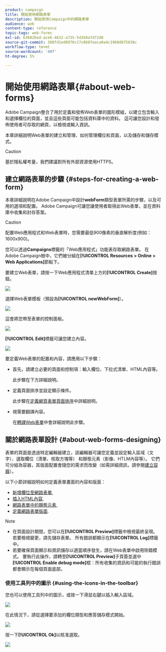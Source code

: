 ```yaml
---
product: campaign
title: 開始使用網路表單
description: 開始使用Campaign中的網路表單
audience: web
content-type: reference
topic-tags: web-forms
exl-id: 63602bed-ace6-4632-a735-5d268a7d72d0
source-git-commit: 360fd1ed8970c17c0687eaca0a4c1960d6f5838c
workflow-type: tm+mt
source-wordcount: '497'
ht-degree: 5%

---
```


# 開始使用網路表單{#about-web-forms}

Adobe Campaign整合了用於定義和發佈Web表單的圖形模組，以建立包含輸入和選擇欄位的頁面，並且這些頁面可能包括資料庫中的資料。 這可讓您設計和發佈使用者可存取的網頁，以檢視或輸入資訊。

本章詳細說明Web表單的建立和管理、如何管理欄位和頁面，以及儲存和儲存模式。

>[!CAUTION]
>
>基於隱私權考量，我們建議對所有外部資源使用HTTPS。

## 建立網路表單的步驟 {#steps-for-creating-a-web-form}

本章詳細說明在Adobe Campaign中設計&#x200B;**webForm**&#x200B;類型表單所需的步驟，以及可用的選項和配置。 Adobe Campaign可讓您讓使用者取得此Web表單，並在資料庫中收集和封存答案。

>[!CAUTION]
>
>配置Web應用程式和Web表單時，您需要最低900像素的垂直解析度(例如：1600x900)。

您可以透過&#x200B;**Campaigns**&#x200B;標籤的「Web應用程式」功能表存取網路表單。 在Adobe Campaign樹中，它們被分組在&#x200B;**[!UICONTROL Resources > Online > Web Applications]**&#x200B;節點下。

要建立Web表單，請按一下Web應用程式清單上方的&#x200B;**[!UICONTROL Create]**&#x200B;按鈕。

![](assets/webapp_create_new.png)

選擇Web表單模板（預設為&#x200B;**[!UICONTROL newWebForm]**）。

![](assets/s_ncs_admin_survey_select_template.png)

這會將您帶至表單的控制面板。

![](assets/webapp_empty_dashboard.png)

**[!UICONTROL Edit]**&#x200B;標籤可讓您建立內容。

![](assets/webapp_edit_tab.png)

要定義Web表單的配置和內容，請應用以下步驟：

* 首先，請建立必要的頁面和控制項：輸入欄位、下拉式清單、HTML內容等。

   此步驟在下方詳細說明。

* 定義頁面排序並設定顯示條件。

   此步驟在[定義網頁表單頁面排序](defining-web-forms-page-sequencing.md)中詳細說明。

* 視需要翻譯內容。

   在[轉譯Web表單](translating-a-web-form.md)中會詳細說明此步驟。

## 關於網路表單設計 {#about-web-forms-designing}

表單的頁面是透過特定編輯器建立，該編輯器可讓您定義並設定輸入區域（文字）、選取欄位（清單、核取方塊等） 和靜態元素（影像、HTLM內容等）。 它們可分組為容器，其版面配置會隨您的需求而改變（如需詳細資訊，請參閱[建立容器](defining-web-forms-layout.md#creating-containers)）。

以下小節詳細說明如何定義表單畫面的內容和版面：

* [新增欄位至網路表單](adding-fields-to-a-web-form.md),
* [插入HTML內容](static-elements-in-a-web-form.md#inserting-html-content),
* [網路表單中的靜態元素](static-elements-in-a-web-form.md),
* [定義網路表單版面](defining-web-forms-layout.md).

>[!NOTE]
>
>* 在頁面設計期間，您可以在&#x200B;**[!UICONTROL Preview]**&#x200B;標籤中檢視最終呈現。 若要檢視變更，請先儲存表單。 所有錯誤都顯示在&#x200B;**[!UICONTROL Log]**&#x200B;標籤中。
>* 若要確保頁面顯示和資訊儲存以適當順序發生，請在Web表單中啟用除錯模式。 要執行此操作，請轉至&#x200B;**[!UICONTROL Preview]**&#x200B;子頁簽並選中&#x200B;**[!UICONTROL Enable debug mode]**&#x200B;框：所有收集的資訊和可能的執行錯誤都會顯示在每個頁面底部。

>



### 使用工具列中的圖示 {#using-the-icons-in-the-toolbar}

您也可以使用工具列中的圖示，或按一下滑鼠右鍵以插入輸入區域。

![](assets/s_ncs_admin_webform_add_selection.png)

在此情況下，請從選擇要添加的欄位類型和應答儲存模式開始。

![](assets/s_ncs_admin_webform_select_storage.png)

按一下&#x200B;**[!UICONTROL Ok]**&#x200B;以核准選取。

![](assets/s_ncs_admin_webform_confirm_storage.png)

